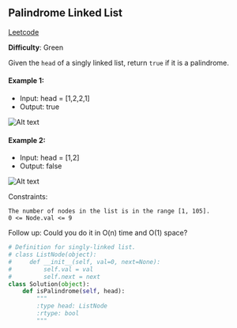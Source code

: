 ## Palindrome Linked List

[Leetcode](https://leetcode.com/problems/palindrome-linked-list/)

**Difficulty**: Green

Given the ```head``` of a singly linked list, return ```true``` if it is a palindrome.

#### Example 1: 
- Input: head = [1,2,2,1]
- Output: true

![Alt text](https://assets.leetcode.com/uploads/2021/03/03/pal1linked-list.jpg)

#### Example 2: 
- Input: head = [1,2]
- Output: false

![Alt text](https://assets.leetcode.com/uploads/2021/03/03/pal2linked-list.jpg)

Constraints:

    The number of nodes in the list is in the range [1, 105].
    0 <= Node.val <= 9

Follow up: Could you do it in O(n) time and O(1) space?

```Python
# Definition for singly-linked list.
# class ListNode(object):
#     def __init__(self, val=0, next=None):
#         self.val = val
#         self.next = next
class Solution(object):
    def isPalindrome(self, head):
        """
        :type head: ListNode
        :rtype: bool
        """
```




